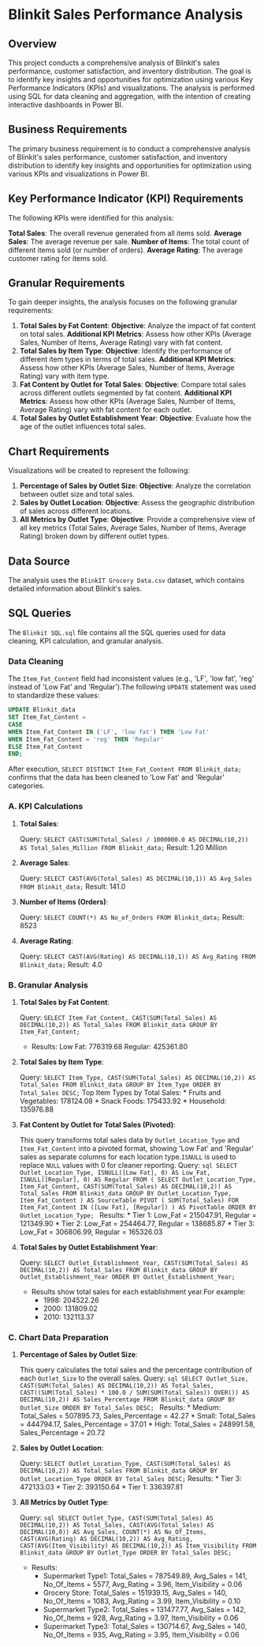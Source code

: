 # Blinkit Sales Performance Analysis

## Overview

This project conducts a comprehensive analysis of Blinkit's sales performance, customer satisfaction, and inventory distribution. The goal is to identify key insights and opportunities for optimization using various Key Performance Indicators (KPIs) and visualizations. The analysis is performed using SQL for data cleaning and aggregation, with the intention of creating interactive dashboards in Power BI.

## Business Requirements

The primary business requirement is to conduct a comprehensive analysis of Blinkit's sales performance, customer satisfaction, and inventory distribution to identify key insights and opportunities for optimization using various KPIs and visualizations in Power BI.

## Key Performance Indicator (KPI) Requirements

The following KPIs were identified for this analysis:

  **Total Sales**: The overall revenue generated from all items sold.
  **Average Sales**: The average revenue per sale.
  **Number of Items**: The total count of different items sold (or number of orders).
  **Average Rating**: The average customer rating for items sold.

## Granular Requirements

To gain deeper insights, the analysis focuses on the following granular requirements:

1.  **Total Sales by Fat Content**:
      **Objective**: Analyze the impact of fat content on total sales.
      **Additional KPI Metrics**: Assess how other KPIs (Average Sales, Number of Items, Average Rating) vary with fat content.
2.  **Total Sales by Item Type**:
      **Objective**: Identify the performance of different item types in terms of total sales.
      **Additional KPI Metrics**: Assess how other KPIs (Average Sales, Number of Items, Average Rating) vary with item type.
3.  **Fat Content by Outlet for Total Sales**:
      **Objective**: Compare total sales across different outlets segmented by fat content.
      **Additional KPI Metrics**: Assess how other KPIs (Average Sales, Number of Items, Average Rating) vary with fat content for each outlet.
4.  **Total Sales by Outlet Establishment Year**:
      **Objective**: Evaluate how the age of the outlet influences total sales.

## Chart Requirements

Visualizations will be created to represent the following:

1.  **Percentage of Sales by Outlet Size**:
      **Objective**: Analyze the correlation between outlet size and total sales.
2.  **Sales by Outlet Location**:
      **Objective**: Assess the geographic distribution of sales across different locations.
3.  **All Metrics by Outlet Type**:
      **Objective**: Provide a comprehensive view of all key metrics (Total Sales, Average Sales, Number of Items, Average Rating) broken down by different outlet types.

## Data Source

The analysis uses the `BlinkIT Grocery Data.csv` dataset, which contains detailed information about Blinkit's sales.

## SQL Queries

The `Blinkit SQL.sql` file contains all the SQL queries used for data cleaning, KPI calculation, and granular analysis.

### Data Cleaning

The `Item_Fat_Content` field had inconsistent values (e.g., 'LF', 'low fat', 'reg' instead of 'Low Fat' and 'Regular').The following `UPDATE` statement was used to standardize these values:

```sql
UPDATE Blinkit_data
SET Item_Fat_Content = 
CASE 
WHEN Item_Fat_Content IN ('LF', 'low fat') THEN 'Low Fat'
WHEN Item_Fat_Content = 'reg' THEN 'Regular'
ELSE Item_Fat_Content
END;
```

After execution, `SELECT DISTINCT Item_Fat_Content FROM Blinkit_data;` confirms that the data has been cleaned to 'Low Fat' and 'Regular' categories.

### A. KPI Calculations

1.  **Total Sales**:

      Query: `SELECT CAST(SUM(Total_Sales) / 1000000.0 AS DECIMAL(10,2)) AS Total_Sales_Million FROM Blinkit_data;`
      Result: 1.20 Million

2.  **Average Sales**:

      Query: `SELECT CAST(AVG(Total_Sales) AS DECIMAL(10,1)) AS Avg_Sales FROM Blinkit_data;`
      Result: 141.0

3.  **Number of Items (Orders)**:

      Query: `SELECT COUNT(*) AS No_of_Orders FROM Blinkit_data;`
      Result: 8523

4.  **Average Rating**:

      Query: `SELECT CAST(AVG(Rating) AS DECIMAL(10,1)) AS Avg_Rating FROM Blinkit_data;`
      Result: 4.0

### B. Granular Analysis

1.  **Total Sales by Fat Content**:

      Query: `SELECT Item_Fat_Content, CAST(SUM(Total_Sales) AS DECIMAL(10,2)) AS Total_Sales FROM Blinkit_data GROUP BY Item_Fat_Content;`
      * Results:
          Low Fat: 776319.68
          Regular: 425361.80

2.  **Total Sales by Item Type**:

      Query: `SELECT Item_Type, CAST(SUM(Total_Sales) AS DECIMAL(10,2)) AS Total_Sales FROM Blinkit_data GROUP BY Item_Type ORDER BY Total_Sales DESC;`
      Top Item Types by Total Sales:
          * Fruits and Vegetables: 178124.08
          * Snack Foods: 175433.92
          * Household: 135976.88

3.  **Fat Content by Outlet for Total Sales (Pivoted)**:

      This query transforms total sales data by `Outlet_Location_Type` and `Item_Fat_Content` into a pivoted format, showing 'Low Fat' and 'Regular' sales as separate columns for each location type.`ISNULL` is used to replace `NULL` values with 0 for cleaner reporting.
      Query:
        ```sql
        SELECT Outlet_Location_Type,
               ISNULL([Low Fat], 0) AS Low_Fat,
               ISNULL([Regular], 0) AS Regular
        FROM
        (
            SELECT Outlet_Location_Type, Item_Fat_Content,
                   CAST(SUM(Total_Sales) AS DECIMAL(10,2)) AS Total_Sales
            FROM Blinkit_data
            GROUP BY Outlet_Location_Type, Item_Fat_Content
        ) AS SourceTable
        PIVOT
        (
            SUM(Total_Sales)
            FOR Item_Fat_Content IN ([Low Fat], [Regular])
        ) AS PivotTable
        ORDER BY Outlet_Location_Type;
        ```
      Results:
          * Tier 1: Low\_Fat = 215047.91, Regular = 121349.90
          * Tier 2: Low\_Fat = 254464.77, Regular = 138685.87
          * Tier 3: Low\_Fat = 306806.99, Regular = 165326.03

4.  **Total Sales by Outlet Establishment Year**:

      Query: `SELECT Outlet_Establishment_Year, CAST(SUM(Total_Sales) AS DECIMAL(10,2)) AS Total_Sales FROM Blinkit_data GROUP BY Outlet_Establishment_Year ORDER BY Outlet_Establishment_Year;`
      * Results show total sales for each establishment year.For example:
          * 1998: 204522.26
          * 2000: 131809.02
          * 2010: 132113.37

### C. Chart Data Preparation

1.  **Percentage of Sales by Outlet Size**:

      This query calculates the total sales and the percentage contribution of each `Outlet_Size` to the overall sales.
      Query:
        ```sql
        SELECT Outlet_Size,
               CAST(SUM(Total_Sales) AS DECIMAL(10,2)) AS Total_Sales,
               CAST((SUM(Total_Sales) * 100.0 / SUM(SUM(Total_Sales)) OVER()) AS DECIMAL(10,2)) AS Sales_Percentage
        FROM Blinkit_data
        GROUP BY Outlet_Size
        ORDER BY Total_Sales DESC;
        ```
      Results:
          * Medium: Total\_Sales = 507895.73, Sales\_Percentage = 42.27
          * Small: Total\_Sales = 444794.17, Sales\_Percentage = 37.01
          * High: Total\_Sales = 248991.58, Sales\_Percentage = 20.72

2.  **Sales by Outlet Location**:

      Query: `SELECT Outlet_Location_Type, CAST(SUM(Total_Sales) AS DECIMAL(10,2)) AS Total_Sales FROM Blinkit_data GROUP BY Outlet_Location_Type ORDER BY Total_Sales DESC;` 
      Results:
          * Tier 3: 472133.03
          * Tier 2: 393150.64
          * Tier 1: 336397.81

3.  **All Metrics by Outlet Type**:

      Query: 
        ```sql
        SELECT Outlet_Type,
               CAST(SUM(Total_Sales) AS DECIMAL(10,2)) AS Total_Sales,
               CAST(AVG(Total_Sales) AS DECIMAL(10,0)) AS Avg_Sales,
               COUNT(*) AS No_Of_Items,
               CAST(AVG(Rating) AS DECIMAL(10,2)) AS Avg_Rating,
               CAST(AVG(Item_Visibility) AS DECIMAL(10,2)) AS Item_Visibility
        FROM Blinkit_data
        GROUP BY Outlet_Type
        ORDER BY Total_Sales DESC;
        ```
      * Results:
          * Supermarket Type1: Total\_Sales = 787549.89, Avg\_Sales = 141, No\_Of\_Items = 5577, Avg\_Rating = 3.96, Item\_Visibility = 0.06
          * Grocery Store: Total\_Sales = 151939.15, Avg\_Sales = 140, No\_Of\_Items = 1083, Avg\_Rating = 3.99, Item\_Visibility = 0.10
          * Supermarket Type2: Total\_Sales = 131477.77, Avg\_Sales = 142, No\_Of\_Items = 928, Avg\_Rating = 3.97, Item\_Visibility = 0.06
          * Supermarket Type3: Total\_Sales = 130714.67, Avg\_Sales = 140, No\_Of\_Items = 935, Avg\_Rating = 3.95, Item\_Visibility = 0.06
